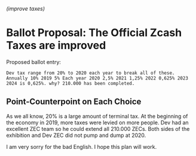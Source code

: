 *(improve taxes)*

# Ballot Proposal: The Official Zcash Taxes are improved

Proposed ballot entry:

```
Dev tax range from 20% to 2020 each year to break all of these. Annually 10% 2019 5% Each year 2020 2,5% 2021 1,25% 2022 0,625% 2023 2024 is 0,625%. why? 210.000 has been completed.
```

## Point-Counterpoint on Each Choice

As we all know, 20% is a large amount of terminal tax. At the beginning of the economy in 2019, more taxes were levied on more people. Dev had an excellent ZEC team so he could extend all 210.000 ZECs. Both sides of the exhibition and Dev ZEC did not pump and dump at 2020.

I am very sorry for the bad English. I hope this plan will work.
